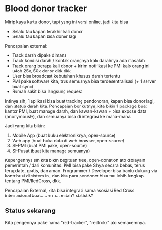 # Blood donor tracker
Mirip kaya kartu donor, tapi yang ini versi online, jadi kita bisa
- Selalu tau kapan terakhir kali donor
- Selalu tau kapan bisa donor lagi

Pencapaian external:
- Track darah dipake dimana
- Track kondisi darah / kontak orangnya kalo darahnya ada masalah
- Track orang berapa kali donor + kirim notifikasi ke PMI kalo orang ini udah 25x, 50x donor dkk dkk
- User bisa broadcast kebutuhan khusus darah tertentu
- PMI pake software kita, trus semuanya bisa terdesentralisasi (+ 1 server buat sync)
- Rumah sakit bisa langsung request

Intinya sih, 1 aplikasi bisa buat tracking pendonoran, kapan bisa donor lagi, dan status darah kita. Pencapaian berikutnya, kita bikin 1 package buat kantor PMI, buat manage darah, dan kawan-kawan + bisa expose data (anonymously), dan semuanya bisa di integrasi ke mana-mana.

Jadi yang kita bikin:
1. Mobile App (buat buku elektroniknya, open-source)
2. Web app (buat buka data di web browser, open-source)
3. SI-PMI (buat PMI pake, open-source)
4. SI-Pusat (buat kita manage semuanya)

Kepengennya sih kita bikin begituan free, open-donation ato dibiayain pemerintah / dari komunitas. PMI bisa pake SInya secara bebas, terus terupdate, gratis, dan aman. Programmer / Developer bisa bantu dukung via kontribusi di sistem ini, dan kita para pendonor bisa tau lebih lengkap tentang  PMI/RedCross, dkk.

Pencapaian External, kita bisa integrasi sama asosiasi Red Cross internasional buat..... erm... entah? statistik?

## Status sekarang
Kita pengennya pake nama "red-tracker", "redtrckr" ato semacemnya.